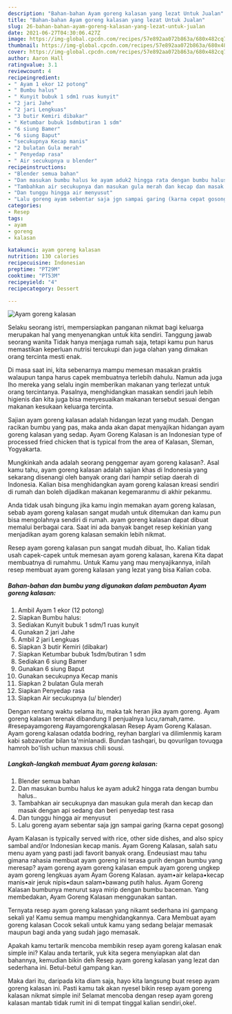 ```yaml
---
description: "Bahan-bahan Ayam goreng kalasan yang lezat Untuk Jualan"
title: "Bahan-bahan Ayam goreng kalasan yang lezat Untuk Jualan"
slug: 26-bahan-bahan-ayam-goreng-kalasan-yang-lezat-untuk-jualan
date: 2021-06-27T04:30:06.427Z
image: https://img-global.cpcdn.com/recipes/57e892aa072b863a/680x482cq70/ayam-goreng-kalasan-foto-resep-utama.jpg
thumbnail: https://img-global.cpcdn.com/recipes/57e892aa072b863a/680x482cq70/ayam-goreng-kalasan-foto-resep-utama.jpg
cover: https://img-global.cpcdn.com/recipes/57e892aa072b863a/680x482cq70/ayam-goreng-kalasan-foto-resep-utama.jpg
author: Aaron Hall
ratingvalue: 3.1
reviewcount: 4
recipeingredient:
- " Ayam 1 ekor 12 potong"
- " Bumbu halus"
- " Kunyit bubuk 1 sdm1 ruas kunyit"
- "2 jari Jahe"
- "2 jari Lengkuas"
- "3 butir Kemiri dibakar"
- " Ketumbar bubuk 1sdmbutiran 1 sdm"
- "6 siung Bamer"
- "6 siung Baput"
- "secukupnya Kecap manis"
- "2 bulatan Gula merah"
- " Penyedap rasa"
- " Air secukupnya u blender"
recipeinstructions:
- "Blender semua bahan"
- "Dan masukan bumbu halus ke ayam aduk2 hingga rata dengan bumbu halus.."
- "Tambahkan air secukupnya dan masukan gula merah dan kecap dan masak dengan api sedang dan beri penyedap test rasa"
- "Dan tunggu hingga air menyusut"
- "Lalu goreng ayam sebentar saja jgn sampai garing (karna cepat gosong)"
categories:
- Resep
tags:
- ayam
- goreng
- kalasan

katakunci: ayam goreng kalasan 
nutrition: 130 calories
recipecuisine: Indonesian
preptime: "PT29M"
cooktime: "PT53M"
recipeyield: "4"
recipecategory: Dessert

---
```



![Ayam goreng kalasan](https://img-global.cpcdn.com/recipes/57e892aa072b863a/680x482cq70/ayam-goreng-kalasan-foto-resep-utama.jpg)

Selaku seorang istri, mempersiapkan panganan nikmat bagi keluarga merupakan hal yang menyenangkan untuk kita sendiri. Tanggung jawab seorang  wanita Tidak hanya menjaga rumah saja, tetapi kamu pun harus memastikan keperluan nutrisi tercukupi dan juga olahan yang dimakan orang tercinta mesti enak.

Di masa  saat ini, kita sebenarnya mampu memesan masakan praktis walaupun tanpa harus capek membuatnya terlebih dahulu. Namun ada juga lho mereka yang selalu ingin memberikan makanan yang terlezat untuk orang tercintanya. Pasalnya, menghidangkan masakan sendiri jauh lebih higienis dan kita juga bisa menyesuaikan makanan tersebut sesuai dengan makanan kesukaan keluarga tercinta. 

Sajian ayam goreng kalasan adalah hidangan lezat yang mudah. Dengan racikan bumbu yang pas, maka anda akan dapat menyajikan hidangan ayam goreng kalasan yang sedap. Ayam Goreng Kalasan is an Indonesian type of processed fried chicken that is typical from the area of Kalasan, Sleman, Yogyakarta.

Mungkinkah anda adalah seorang penggemar ayam goreng kalasan?. Asal kamu tahu, ayam goreng kalasan adalah sajian khas di Indonesia yang sekarang disenangi oleh banyak orang dari hampir setiap daerah di Indonesia. Kalian bisa menghidangkan ayam goreng kalasan kreasi sendiri di rumah dan boleh dijadikan makanan kegemaranmu di akhir pekanmu.

Anda tidak usah bingung jika kamu ingin memakan ayam goreng kalasan, sebab ayam goreng kalasan sangat mudah untuk ditemukan dan kamu pun bisa mengolahnya sendiri di rumah. ayam goreng kalasan dapat dibuat memalui berbagai cara. Saat ini ada banyak banget resep kekinian yang menjadikan ayam goreng kalasan semakin lebih nikmat.

Resep ayam goreng kalasan pun sangat mudah dibuat, lho. Kalian tidak usah capek-capek untuk memesan ayam goreng kalasan, karena Kita dapat membuatnya di rumahmu. Untuk Kamu yang mau menyajikannya, inilah resep membuat ayam goreng kalasan yang lezat yang bisa Kalian coba.

<!--inarticleads1-->

##### Bahan-bahan dan bumbu yang digunakan dalam pembuatan Ayam goreng kalasan:

1. Ambil  Ayam 1 ekor (12 potong)
1. Siapkan  Bumbu halus:
1. Sediakan  Kunyit bubuk 1 sdm/1 ruas kunyit
1. Gunakan 2 jari Jahe
1. Ambil 2 jari Lengkuas
1. Siapkan 3 butir Kemiri (dibakar)
1. Siapkan  Ketumbar bubuk 1sdm/butiran 1 sdm
1. Sediakan 6 siung Bamer
1. Gunakan 6 siung Baput
1. Gunakan secukupnya Kecap manis
1. Siapkan 2 bulatan Gula merah
1. Siapkan  Penyedap rasa
1. Siapkan  Air secukupnya (u/ blender)


Dengan rentang waktu selama itu, maka tak heran jika ayam goreng. Ayam goreng kalasan terenak dibandung ll penjualnya lucu,ramah,rame. #resepayamgoreng #ayamgorengkalasan Resep Ayam Goreng Kalasan. Ayam goreng kalasan odatda bodring, reyhan barglari va dilimlenmiş karam kabi sabzavotlar bilan ta&#39;minlanadi. Bundan tashqari, bu qovurilgan tovuqga hamroh bo&#39;lish uchun maxsus chili sousi. 

<!--inarticleads2-->

##### Langkah-langkah membuat Ayam goreng kalasan:

1. Blender semua bahan
1. Dan masukan bumbu halus ke ayam aduk2 hingga rata dengan bumbu halus..
1. Tambahkan air secukupnya dan masukan gula merah dan kecap dan masak dengan api sedang dan beri penyedap test rasa
1. Dan tunggu hingga air menyusut
1. Lalu goreng ayam sebentar saja jgn sampai garing (karna cepat gosong)


Ayam Kalasan is typically served with rice, other side dishes, and also spicy sambal and/or Indonesian kecap manis. Ayam Goreng Kalasan, salah satu menu ayam yang pasti jadi favorit banyak orang. Endeusiast mau tahu gimana rahasia membuat ayam goreng ini terasa gurih dengan bumbu yang meresap? ayam goreng ayam goreng kalasan empuk ayam goreng ungkep ayam goreng lengkuas ayam Ayam Goreng Kalasan. ayam•air kelapa•kecap manis•air jeruk nipis•daun salam•bawang putih halus. Ayam Goreng Kalasan bumbunya menurut saya mirip dengan bumbu baceman. Yang membedakan, Ayam Goreng Kalasan menggunakan santan. 

Ternyata resep ayam goreng kalasan yang nikamt sederhana ini gampang sekali ya! Kamu semua mampu menghidangkannya. Cara Membuat ayam goreng kalasan Cocok sekali untuk kamu yang sedang belajar memasak maupun bagi anda yang sudah jago memasak.

Apakah kamu tertarik mencoba membikin resep ayam goreng kalasan enak simple ini? Kalau anda tertarik, yuk kita segera menyiapkan alat dan bahannya, kemudian bikin deh Resep ayam goreng kalasan yang lezat dan sederhana ini. Betul-betul gampang kan. 

Maka dari itu, daripada kita diam saja, hayo kita langsung buat resep ayam goreng kalasan ini. Pasti kamu tak akan nyesel bikin resep ayam goreng kalasan nikmat simple ini! Selamat mencoba dengan resep ayam goreng kalasan mantab tidak rumit ini di tempat tinggal kalian sendiri,oke!.

